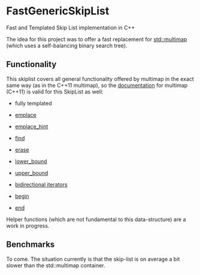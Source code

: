 # FastGenericSkipList
Fast and Templated Skip List implementation in C++

The idea for this project was to offer a fast replacement for <a href="http://www.cplusplus.com/reference/map/multimap/">std::multimap</a> (which uses a self-balancing binary search tree).

## Functionality
This skiplist covers all general functionality offered by multimap in the exact same way (as in the C++11 multimap), so the <a href="http://www.cplusplus.com/reference/map/multimap/">documentation</a> for multimap (C++11) is valid for this SkipList as well:
- fully templated
- <a href="http://www.cplusplus.com/reference/map/multimap/emplace/">emplace</a>
- <a href="http://www.cplusplus.com/reference/map/multimap/emplace_hint/">emplace_hint</a>
- <a href="http://www.cplusplus.com/reference/map/multimap/find/">find</a>
- <a href="http://www.cplusplus.com/reference/map/multimap/erase/">erase</a>
- <a href="http://www.cplusplus.com/reference/map/multimap/lower_bound/">lower_bound</a>
- <a href="http://www.cplusplus.com/reference/map/multimap/upper_bound/">upper_bound</a>

- <a href="http://www.cplusplus.com/reference/iterator/BidirectionalIterator/">bidirectional iterators</a>
- <a href="http://www.cplusplus.com/reference/map/multimap/begin/">begin</a>
- <a href="http://www.cplusplus.com/reference/map/multimap/end/">end</a>

Helper functions (which are not fundamental to this data-structure) are a work in progress.

## Benchmarks
To come. The situation currently is that the skip-list is on average a bit slower than the std::multimap container.
